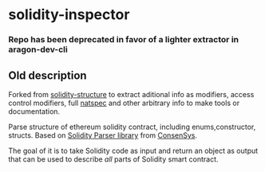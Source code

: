 # solidity-inspector

### Repo has been deprecated in favor of a lighter extractor in aragon-dev-cli

## Old description

Forked from [solidity-structure](https://github.com/vitiko/solidity-structure) to extract aditional info as modifiers, access control modifiers, full [natspec](https://github.com/ethereum/wiki/wiki/Ethereum-Natural-Specification-Format) and other arbitrary info to make tools or documentation.

Parse structure of ethereum solidity contract, including enums,constructor, structs. Based on [Solidity Parser library](https://github.com/ConsenSys/solidity-parser) from [ConsenSys](https://github.com/ConsenSys).

The goal of it is to take Solidity code as input and return an object as output that can be used to describe _all_ parts of Solidity smart contract.
